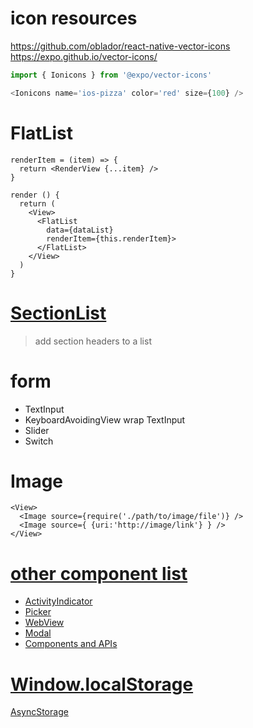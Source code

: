 # icon resources
https://github.com/oblador/react-native-vector-icons
https://expo.github.io/vector-icons/

```javascript
import { Ionicons } from '@expo/vector-icons'

<Ionicons name='ios-pizza' color='red' size={100} />
```

# FlatList
```
renderItem = (item) => {
  return <RenderView {...item} />
}

render () {
  return (
    <View>
      <FlatList
        data={dataList}
        renderItem={this.renderItem}>
      </FlatList>
    </View>
  )
}
```

# [SectionList](https://facebook.github.io/react-native/docs/sectionlist.html)
> add section headers to a list

# form
* TextInput
* KeyboardAvoidingView wrap TextInput
* Slider
* Switch

# Image
```
<View>
  <Image source={require('./path/to/image/file')} />
  <Image source={ {uri:'http://image/link'} } />
</View>
```

# [other component list](https://facebook.github.io/react-native/docs/components-and-apis.html#components-and-apis)
* [ActivityIndicator](https://facebook.github.io/react-native/docs/activityindicator.html)
* [Picker](https://facebook.github.io/react-native/docs/picker.html)
* [WebView](https://facebook.github.io/react-native/docs/webview.html)
* [Modal](https://facebook.github.io/react-native/docs/modal.html)
* [Components and APIs](https://facebook.github.io/react-native/docs/components-and-apis.html)

# [Window.localStorage](https://developer.mozilla.org/en-US/docs/Web/API/Window/localStorage)
[AsyncStorage](https://facebook.github.io/react-native/docs/asyncstorage.html)
